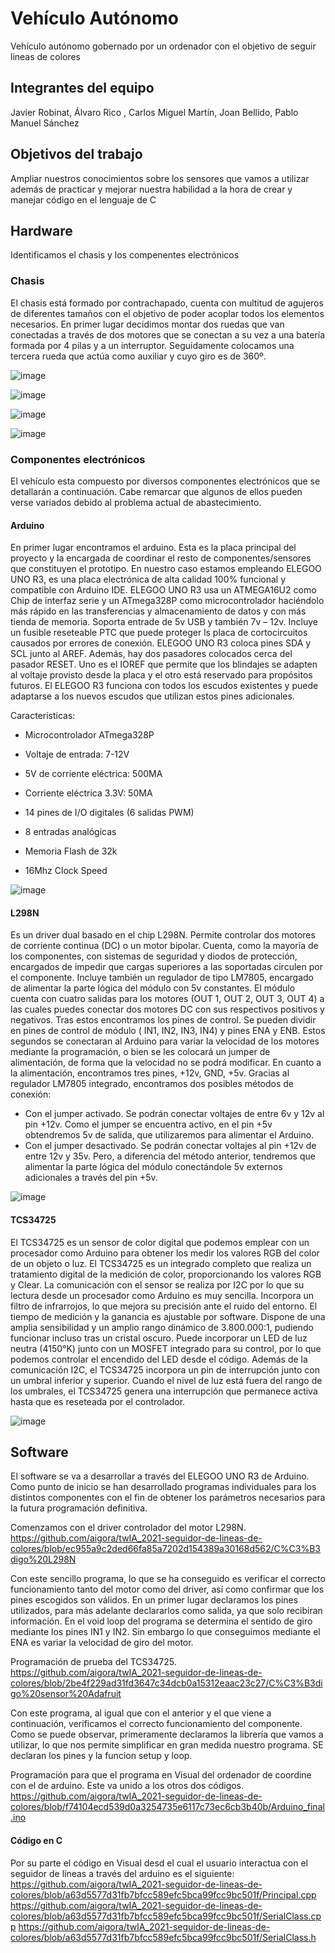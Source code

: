 #  Vehículo Autónomo
Vehículo autónomo  gobernado por un ordenador con el  objetivo de seguir lineas de colores
## Integrantes del equipo
Javier Robinat, 
Álvaro Rico , 
Carlos Miguel Martín, 
Joan Bellido, 
Pablo Manuel Sánchez

## Objetivos del trabajo
Ampliar nuestros conocimientos sobre los sensores que vamos a utilizar además de practicar y mejorar nuestra habilidad a la hora de crear y manejar código en el lenguaje de C

## Hardware
Identificamos el chasis y los compenentes electrónicos

### Chasis
El chasis está formado por contrachapado, cuenta con multitud de agujeros de diferentes tamaños con el objetivo de poder acoplar todos los elementos necesarios.
En primer lugar decidimos montar dos ruedas que van conectadas a través de dos motores que se conectan a su vez a una batería formada por 4 pilas y a un interruptor.
Seguidamente colocamos una tercera rueda que actúa como auxiliar y cuyo giro es de 360º.

![image](https://user-images.githubusercontent.com/61272141/117010129-c73f3600-acec-11eb-8004-abe25de5663f.png)

![image](https://user-images.githubusercontent.com/61272141/117010314-f81f6b00-acec-11eb-8434-5c17844dfd44.png)

![image](https://user-images.githubusercontent.com/61272141/117015751-4f740a00-acf2-11eb-9765-f451bb520dad.png)

![image](https://user-images.githubusercontent.com/61272141/117036064-55271b00-ad05-11eb-822f-f314233f3f16.png)



### Componentes electrónicos
El vehículo esta compuesto por diversos componentes electrónicos que se detallarán a continuación. Cabe remarcar que algunos de ellos pueden verse variados debido al problema actual de abastecimiento.

#### Arduino
En primer lugar encontramos el arduino. Esta es la placa principal del proyecto y la encargada de coordinar el resto de componentes/sensores que constituyen el prototipo. 
En nuestro caso estamos empleando ELEGOO UNO R3, es una placa electrónica de alta calidad 100% funcional y compatible con Arduino IDE.
ELEGOO UNO R3 usa un ATMEGA16U2 como Chip de interfaz serie y un ATmega328P como microcontrolador haciéndolo más rápido en las transferencias y almacenamiento de datos y con más tienda de memoria. Soporta entrade de 5v USB y también 7v – 12v.
Incluye un fusible reseteable PTC que puede proteger ls placa de cortocircuitos causados por errores de conexión.
ELEGOO UNO R3 coloca pines SDA y SCL junto al AREF. Además, hay dos pasadores colocados cerca del pasador RESET. Uno es el IOREF que permite que los blindajes se adapten al voltaje provisto desde la placa y el otro está reservado para propósitos futuros. El ELEGOO R3 funciona con todos los escudos existentes y puede adaptarse a los nuevos escudos que utilizan estos pines adicionales.

Caracteristicas:

* Microcontrolador ATmega328P

* Voltaje de entrada: 7-12V

* 5V de corriente eléctrica: 500MA

* Corriente eléctrica 3.3V: 50MA

* 14 pines de I/O digitales (6 salidas PWM)

* 8 entradas analógicas

* Memoria Flash de 32k

* 16Mhz Clock Speed

![image](https://user-images.githubusercontent.com/61272141/117012393-2f8f1700-acef-11eb-97a6-3ca5477210dc.png)

#### L298N
Es un driver dual basado en el chip L298N. Permite controlar dos motores de corriente continua (DC) o un motor bipolar. Cuenta, como la mayoría de los componentes, con sistemas de seguridad y diodos de protección, encargados de impedir que cargas superiores a las soportadas circulen por el componente. Incluye también un regulador de tipo LM7805, encargado de alimentar la parte lógica del módulo con 5v constantes. El módulo cuenta con cuatro salidas para los motores (OUT 1, OUT 2, OUT 3, OUT 4) a las cuales puedes conectar dos motores DC con sus respectivos positivos y negativos. Tras estos encontramos los pines de control. Se pueden dividir en pines de control de módulo ( IN1, IN2, IN3, IN4) y pines ENA y ENB. Estos segundos se conectaran al Arduino para variar la velocidad de los motores mediante la programación, o bien se les colocará un jumper de alimentación, de forma que la velocidad no se podrá modificar. En cuanto a la alimentación, encontramos tres pines, +12v, GND, +5v. Gracias al regulador LM7805 integrado, encontramos dos posibles métodos de conexión:

* Con el jumper activado. Se podrán conectar voltajes de entre 6v y 12v al pin +12v. Como el jumper se encuentra activo, en el pin +5v obtendremos 5v de salida, que utilizaremos para alimentar el Arduino.
* Con el jumper desactivado. Se podrán conectar voltajes al pin +12v de entre 12v y 35v. Pero, a diferencia del método anterior, tendremos que alimentar la parte lógica del      módulo conectándole 5v externos adicionales a través del pin +5v.

![image](https://user-images.githubusercontent.com/61272141/117013065-cf4ca500-acef-11eb-9b72-57aa7cf134b2.png)

#### TCS34725
El TCS34725 es un sensor de color digital que podemos emplear con un procesador como Arduino para obtener los medir los valores RGB del color de un objeto o luz.
El TCS34725 es un integrado completo que realiza un tratamiento digital de la medición de color, proporcionando los valores RGB y Clear. La comunicación con el sensor se realiza por I2C por lo que su lectura desde un procesador como Arduino es muy sencilla. Incorpora un filtro de infrarrojos, lo que mejora su precisión ante el ruido del entorno. El tiempo de medición y la ganancia es ajustable por software. Dispone de una amplia sensibilidad y un amplio rango dinámico de 3.800.000:1, pudiendo funcionar incluso tras un cristal oscuro.
Puede incorporar un LED de luz neutra (4150°K) junto con un MOSFET integrado para su control, por lo que podemos controlar el encendido del LED desde el código.
Además de la comunicación I2C, el TCS34725 incorpora un pin de interrupción junto con un umbral inferior y superior. Cuando el nivel de luz está fuera del rango de los umbrales, el TCS34725 genera una interrupción que permanece activa hasta que es reseteada por el controlador.

![image](https://user-images.githubusercontent.com/61272141/117014693-551d2000-acf1-11eb-892f-b355cc7d90c6.png)

## Software
El software se va a desarrollar a través del ELEGOO UNO R3 de Arduino. Como punto de inicio se han desarrollado programas individuales para los distintos componentes con el fin de obtener los parámetros necesarios para la futura programación definitiva.

Comenzamos con el driver controlador del motor L298N.
https://github.com/aigora/twIA_2021-seguidor-de-lineas-de-colores/blob/ec955a9c2ded66fa85a7202d154389a30168d562/C%C3%B3digo%20L298N

Con este sencillo programa, lo que se ha conseguido es verificar el correcto funcionamiento tanto del motor como del driver, así como confirmar que los pines escogidos son válidos. En un primer lugar declaramos los pines utilizados, para más adelante declararlos como salida, ya que solo recibiran información. En el void loop del programa se determina el sentido de giro mediante los pines IN1 y IN2. Sin embargo lo que conseguimos mediante el ENA es variar la velocidad de giro del motor. 

Programación de prueba del TCS34725.
https://github.com/aigora/twIA_2021-seguidor-de-lineas-de-colores/blob/2be4f229ad31fd3647c34dcb0a15312eaac23c27/C%C3%B3digo%20sensor%20Adafruit



Con este programa, al igual que con el anterior y el que viene a continuación, verificamos el correcto funcionamiento del componente.  Como se puede observar, primeramente declaramos la librería que vamos a utilizar, lo que nos permite simplificar en gran medida nuestro programa. SE declaran los pines y la funcion setup y loop.

Programación para que el programa en Visual del ordenador de coordine con el de arduino. Este va unido a los otros dos códigos.
https://github.com/aigora/twIA_2021-seguidor-de-lineas-de-colores/blob/f74104ecd539d0a3254735e6117c73ec6cb3b40b/Arduino_final.ino

#### Código en C
Por su parte el código en Visual desd el cual el usuario interactua con el seguidor de líneas a través del arduino es el siguiente:
https://github.com/aigora/twIA_2021-seguidor-de-lineas-de-colores/blob/a63d5577d31fb7bfcc589efc5bca99fcc9bc501f/Principal.cpp
https://github.com/aigora/twIA_2021-seguidor-de-lineas-de-colores/blob/a63d5577d31fb7bfcc589efc5bca99fcc9bc501f/SerialClass.cpp
https://github.com/aigora/twIA_2021-seguidor-de-lineas-de-colores/blob/a63d5577d31fb7bfcc589efc5bca99fcc9bc501f/SerialClass.h


